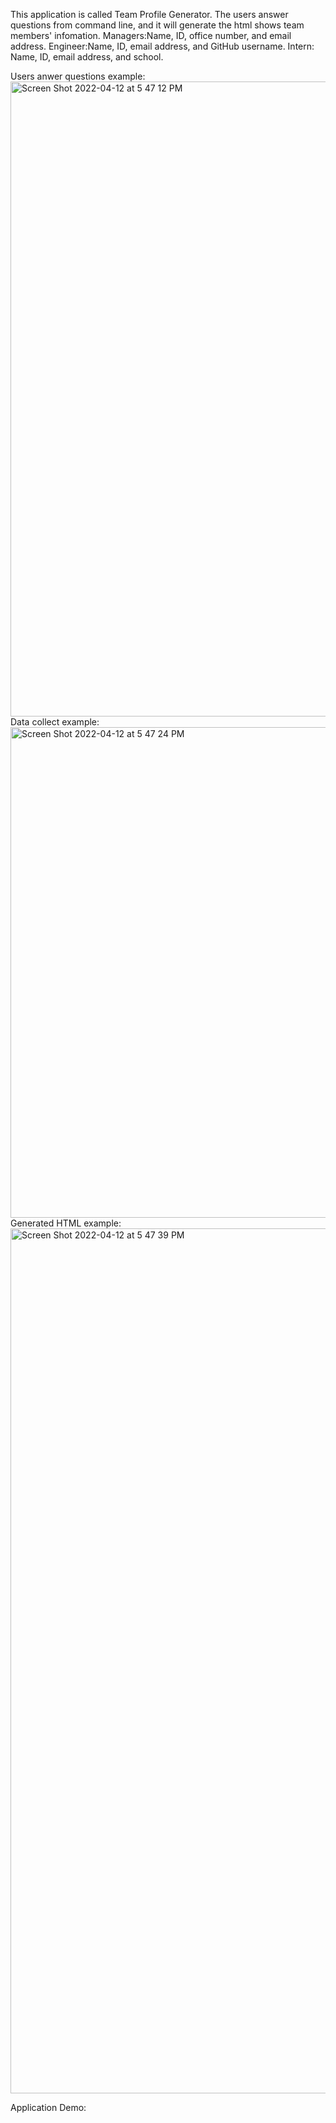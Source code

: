 This application is called Team Profile Generator. The users answer questions from command line, and it will generate the html shows team members' infomation.
Managers:Name, ID, office number, and email address.
Engineer:Name, ID, email address, and GitHub username.
Intern: Name, ID, email address, and school.

Users anwer questions example:
<img width="1016" alt="Screen Shot 2022-04-12 at 5 47 12 PM" src="https://user-images.githubusercontent.com/97587912/163078121-a499ece8-f042-41ec-9069-507db5a8370e.png">
Data collect example:
<img width="785" alt="Screen Shot 2022-04-12 at 5 47 24 PM" src="https://user-images.githubusercontent.com/97587912/163078128-0dc472d1-7cd2-401d-b96b-c8bc26a513ed.png">
Generated HTML example:
<img width="1384" alt="Screen Shot 2022-04-12 at 5 47 39 PM" src="https://user-images.githubusercontent.com/97587912/163078139-57e5f91e-e05c-43bf-90c1-a052f9e9a800.png">

Application Demo:
